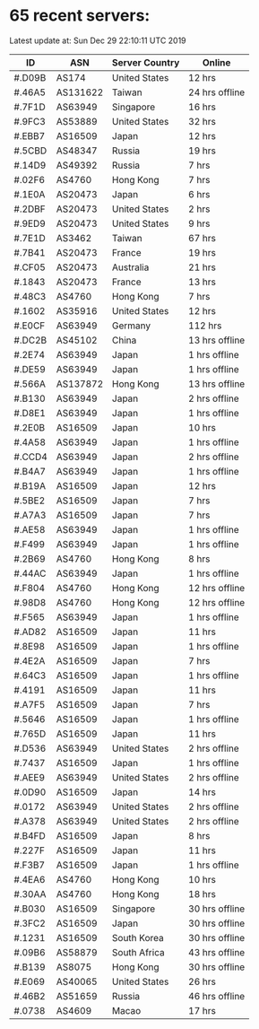 # 65 recent servers:

Latest update at: Sun Dec 29 22:10:11 UTC 2019

| ID | ASN | Server Country | Online |
| -- | --- | -------------- | ------ |
| #.D09B | AS174 | United States | 12 hrs |
| #.46A5 | AS131622 | Taiwan | 24 hrs offline |
| #.7F1D | AS63949 | Singapore | 16 hrs |
| #.9FC3 | AS53889 | United States | 32 hrs |
| #.EBB7 | AS16509 | Japan | 12 hrs |
| #.5CBD | AS48347 | Russia | 19 hrs |
| #.14D9 | AS49392 | Russia | 7 hrs |
| #.02F6 | AS4760 | Hong Kong | 7 hrs |
| #.1E0A | AS20473 | Japan | 6 hrs |
| #.2DBF | AS20473 | United States | 2 hrs |
| #.9ED9 | AS20473 | United States | 9 hrs |
| #.7E1D | AS3462 | Taiwan | 67 hrs |
| #.7B41 | AS20473 | France | 19 hrs |
| #.CF05 | AS20473 | Australia | 21 hrs |
| #.1843 | AS20473 | France | 13 hrs |
| #.48C3 | AS4760 | Hong Kong | 7 hrs |
| #.1602 | AS35916 | United States | 12 hrs |
| #.E0CF | AS63949 | Germany | 112 hrs |
| #.DC2B | AS45102 | China | 13 hrs offline |
| #.2E74 | AS63949 | Japan | 1 hrs offline |
| #.DE59 | AS63949 | Japan | 1 hrs offline |
| #.566A | AS137872 | Hong Kong | 13 hrs offline |
| #.B130 | AS63949 | Japan | 2 hrs offline |
| #.D8E1 | AS63949 | Japan | 1 hrs offline |
| #.2E0B | AS16509 | Japan | 10 hrs |
| #.4A58 | AS63949 | Japan | 1 hrs offline |
| #.CCD4 | AS63949 | Japan | 2 hrs offline |
| #.B4A7 | AS63949 | Japan | 1 hrs offline |
| #.B19A | AS16509 | Japan | 12 hrs |
| #.5BE2 | AS16509 | Japan | 7 hrs |
| #.A7A3 | AS16509 | Japan | 7 hrs |
| #.AE58 | AS63949 | Japan | 1 hrs offline |
| #.F499 | AS63949 | Japan | 1 hrs offline |
| #.2B69 | AS4760 | Hong Kong | 8 hrs |
| #.44AC | AS63949 | Japan | 1 hrs offline |
| #.F804 | AS4760 | Hong Kong | 12 hrs offline |
| #.98D8 | AS4760 | Hong Kong | 12 hrs offline |
| #.F565 | AS63949 | Japan | 1 hrs offline |
| #.AD82 | AS16509 | Japan | 11 hrs |
| #.8E98 | AS16509 | Japan | 1 hrs offline |
| #.4E2A | AS16509 | Japan | 7 hrs |
| #.64C3 | AS16509 | Japan | 1 hrs offline |
| #.4191 | AS16509 | Japan | 11 hrs |
| #.A7F5 | AS16509 | Japan | 7 hrs |
| #.5646 | AS16509 | Japan | 1 hrs offline |
| #.765D | AS16509 | Japan | 11 hrs |
| #.D536 | AS63949 | United States | 2 hrs offline |
| #.7437 | AS16509 | Japan | 1 hrs offline |
| #.AEE9 | AS63949 | United States | 2 hrs offline |
| #.0D90 | AS16509 | Japan | 14 hrs |
| #.0172 | AS63949 | United States | 2 hrs offline |
| #.A378 | AS63949 | United States | 2 hrs offline |
| #.B4FD | AS16509 | Japan | 8 hrs |
| #.227F | AS16509 | Japan | 11 hrs |
| #.F3B7 | AS16509 | Japan | 1 hrs offline |
| #.4EA6 | AS4760 | Hong Kong | 10 hrs |
| #.30AA | AS4760 | Hong Kong | 18 hrs |
| #.B030 | AS16509 | Singapore | 30 hrs offline |
| #.3FC2 | AS16509 | Japan | 30 hrs offline |
| #.1231 | AS16509 | South Korea | 30 hrs offline |
| #.09B6 | AS58879 | South Africa | 43 hrs offline |
| #.B139 | AS8075 | Hong Kong | 30 hrs offline |
| #.E069 | AS40065 | United States | 26 hrs |
| #.46B2 | AS51659 | Russia | 46 hrs offline |
| #.0738 | AS4609 | Macao | 17 hrs |


